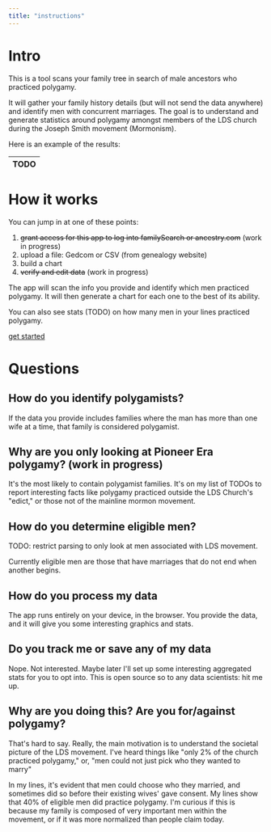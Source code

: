 ```yaml
---
title: "instructions"
---
```


# Intro

This is a tool scans your family tree in search of male ancestors who practiced polygamy.

It will gather your family history details (but will not send the data anywhere) and identify men with concurrent marriages. The goal is to understand and generate statistics around polygamy amongst members of the LDS church during the Joseph Smith movement (Mormonism).

Here is an example of the results:

| TODO |
| ---- |

# How it works

You can jump in at one of these points:

1. ~~grant access for this app to log into familySearch or ancestry.com~~ (work in progress)
2. upload a file: Gedcom or CSV (from genealogy website)
3. build a chart
4. ~~verify and edit data~~ (work in progress)

The app will scan the info you provide and identify which men practiced polygamy. It will then generate a chart for each one to the best of its ability.

You can also see stats (TODO) on how many men in your lines practiced polygamy.

[get started](upload)

# Questions

## How do you identify polygamists?

If the data you provide includes families where the man has more than one wife at a time, that family is considered polygamist.

## Why are you only looking at Pioneer Era polygamy? (work in progress)

It's the most likely to contain polygamist families. It's on my list of TODOs to report interesting facts like polygamy practiced outside the LDS Church's "edict," or those not of the mainline mormon movement.

## How do you determine eligible men?

TODO: restrict parsing to only look at men associated with LDS movement.

Currently eligible men are those that have marriages that do not end when another begins.

## How do you process my data

The app runs entirely on your device, in the browser. You provide the data, and it will give you some interesting graphics and stats.

## Do you track me or save any of my data

Nope. Not interested. Maybe later I'll set up some interesting aggregated stats for you to opt into. This is open source so to any data scientists: hit me up.

## Why are you doing this? Are you for/against polygamy?

That's hard to say. Really, the main motivation is to understand the societal picture of the LDS movement. I've heard things like "only 2% of the church practiced polygamy," or, "men could not just pick who they wanted to marry"

In my lines, it's evident that men could choose who they married, and sometimes did so before their existing wives' gave consent. My lines show that 40% of eligible men did practice polygamy. I'm curious if this is because my family is composed of very important men within the movement, or if it was more normalized than people claim today.
